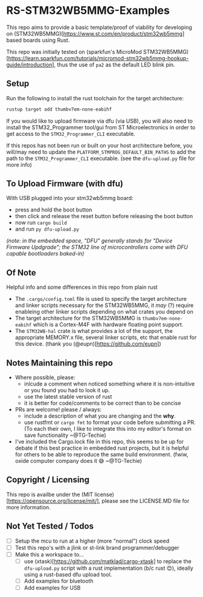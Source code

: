 # RS-STM32WB5MMG-Examples

This repo aims to provide a basic template/proof of viability for developing on (STM32WB5MMG)[https://www.st.com/en/product/stm32wb5mmg] based boards using Rust.

This repo was initially tested on (sparkfun's MicroMod STM32WB5MMG)[https://learn.sparkfun.com/tutorials/micromod-stm32wb5mmg-hookup-guide/introduction], thus the use of `pa2` as the default LED blink pin.


## Setup
Run the following to install the rust toolchain for the target architecture:
```bash
rustup target add thumbv7em-none-eabihf
```

If you would like to upload firmware via dfu (via USB), you will also need to install the STM32_Programmer tool/gui from ST Microelectronics in order to get access to the `STM32_Programmer_CLI` executable. 

If this repos has not been run or built on your host architecture before, you will/may need to update the `PLATFORM_STMPROG_DEFAULT_BIN_PATHS` to add the path to the `STM32_Programmer_CLI` executable. (see the `dfu-upload.py` file for more info)


## To Upload Firmware (with dfu)
With USB plugged into your stm32wb5mmg board:
- press and hold the boot button
- then click and release the reset button before releasing the boot button
- now run `cargo build`
- and run `py dfu-upload.py`

*(note: in the embedded space, "DFU" generally stands for "Device Firmware Updgrade"; the STM32 line of microcontrollers come with DFU capable bootloaders baked-in)*

## Of Note 
Helpful info and some differences in this repo from plain rust
- The `.cargo/config.toml` file is used to specify the target architecture and linker scripts necessary for the STM32WB5MMG, it *may* (?) require enableing other linker scripts depending on what crates you depend on
- The target architecture for the STM32WB5MMG is `thumbv7em-none-eabihf` which is a Cortex-M4F with hardware floating point support.
- The `STM32WB-hal` crate is what provides a lot of the support, the appropriate MEMORY.x file, several linker scripts, etc that enable rust for this device. (thank you (@eupn)[https://github.com/eupn])

## Notes Maintaining this repo
- Where possible, please:
  - inlcude a comment when noticed something where it is non-intuitive or you found you had to look it up.
  - use the latest stable version of rust
  - it is better for code/comments to be correct than to be concise
- PRs are welcome! please / always:
  - include a description of what you are changing and the **why**.
  - use rustfmt or `cargo fmt` to format your code before submitting a PR. 
    (To each their own, I like to integrate this into my editor's format on save functionality ~@TG-Techie)
- I've included the Cargo.lock file in this repo, this seems to be up for debate if this best practice in embedded rust projects, but it is helpful for others to be able to reproduce the same build environment. (fwiw, oxide computer company does it 😅 ~@TG-Techie)


## Copyright / Licensing
This repo is availbe under the (MIT license)[https://opensource.org/license/mit/], please see the LICENSE.MD file for more information.


## Not Yet Tested / Todos
- [ ] Setup the mcu to run at a higher (more "normal") clock speed
- [ ] Test this repo's with a jlink or st-link brand programmer/debugger
- [ ] Make this a workspace to...
  - [ ] use (xtask)[https://github.com/matklad/cargo-xtask] to replace the `dfu-upload.py` script with a rust implementation (b/c rust 😊), ideally using a rust-based dfu upload tool.
  - [ ] Add examples for bluetooth
  - [ ] Add examples for USB